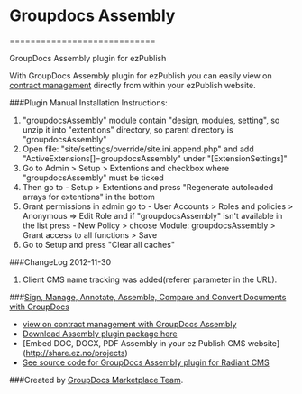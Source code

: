 # Groupdocs Assembly
============================

GroupDocs Assembly plugin for ezPublish

With GroupDocs Assembly plugin for ezPublish you can easily view on [contract management](http://groupdocs.com/apps/Assembly) directly from within your ezPublish website.

###Plugin Manual Installation Instructions:
1. "groupdocsAssembly" module contain "design, modules, setting", so unzip it into "extentions" directory, so parent directory is "groupdocsAssembly"
2. Open file: "site/settings/override/site.ini.append.php" and add "ActiveExtensions[]=groupdocsAssembly" under "[ExtensionSettings]"
3. Go to Admin > Setup > Extentions and checkbox where "groupdocsAssembly" must be ticked
4. Then go to - Setup > Extentions and press "Regenerate autoloaded arrays for extentions" in the bottom
5. Grant permissions in admin go to - User Accounts > Roles and policies > Anonymous => Edit Role and if "groupdocsAssembly" isn't available in the list press - New Policy > choose Module: groupdocsAssembly > Grant access to all functions > Save
6. Go to Setup and press "Clear all caches"

###ChangeLog
2012-11-30
1.  Client CMS name tracking was added(referer parameter in the URL).

###[Sign, Manage, Annotate, Assemble, Compare and Convert Documents with GroupDocs](http://groupdocs.com)
* [view on contract management with GroupDocs Assembly](http://groupdocs.com/apps/Assembly)
* [Download Assembly plugin package here](https://github.com/groupdocs/ez-Assembly)
* [Embed DOC, DOCX, PDF Assembly in your ez Publish CMS website] (http://share.ez.no/projects)
* [See source code for GroupDocs Assembly plugin for Radiant CMS](https://github.com/groupdocs/ez-Assembly-source)

###Created by [GroupDocs Marketplace Team](http://groupdocs.com/marketplace/).